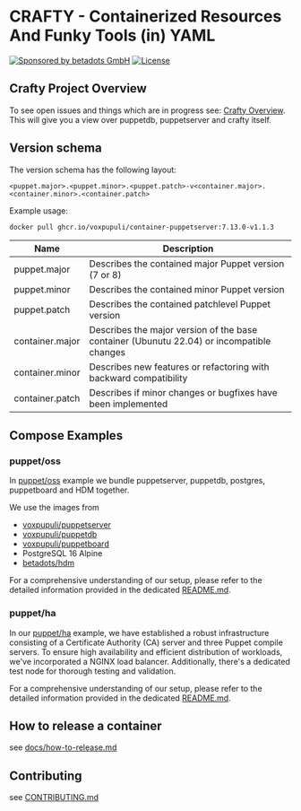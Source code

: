 # CRAFTY - Containerized Resources And Funky Tools (in) YAML

[![Sponsored by betadots GmbH](https://img.shields.io/badge/Sponsored%20by-betadots%20GmbH-blue.svg)](https://www.betadots.de)
[![License](https://img.shields.io/github/license/voxpupuli/crafty.svg)](https://github.com/voxpupuli/crafty/blob/main/LICENSE)

## Crafty Project Overview

To see open issues and things which are in progress see:
[Crafty Overview](https://github.com/orgs/voxpupuli/projects/8/views/1).
This will give you a view over puppetdb, puppetserver and crafty itself.

## Version schema

The version schema has the following layout:

```text
<puppet.major>.<puppet.minor>.<puppet.patch>-v<container.major>.<container.minor>.<container.patch>
```

Example usage:

```shell
docker pull ghcr.io/voxpupuli/container-puppetserver:7.13.0-v1.1.3
```

| Name | Description |
| --- | --- |
| puppet.major | Describes the contained major Puppet version (7 or 8) |
| puppet.minor | Describes the contained minor Puppet version |
| puppet.patch | Describes the contained patchlevel Puppet version |
| container.major | Describes the major version of the base container (Ubunutu 22.04) or incompatible changes |
| container.minor | Describes new features or refactoring with backward compatibility |
| container.patch | Describes if minor changes or bugfixes have been implemented |

## Compose Examples

### puppet/oss

In [puppet/oss](puppet/oss) example we bundle puppetserver, puppetdb, postgres, puppetboard and HDM together.

We use the images from

- [voxpupuli/puppetserver](https://github.com/voxpupuli/container-puppetserver)
- [voxpupuli/puppetdb](https://github.com/voxpupuli/container-puppetdb)
- [voxpupuli/puppetboard](https://github.com/voxpupuli/puppetboard)
- PostgreSQL 16 Alpine
- [betadots/hdm](https://github.com/betadots/hdm)

For a comprehensive understanding of our setup, please refer to the detailed information provided in the dedicated [README.md](puppet/oss/README.md).

### puppet/ha

In our [puppet/ha](puppet/ha) example, we have established a robust infrastructure consisting of a Certificate Authority (CA) server and three Puppet compile servers. To ensure high availability and efficient distribution of workloads, we've incorporated a NGINX load balancer. Additionally, there's a dedicated test node for thorough testing and validation.

For a comprehensive understanding of our setup, please refer to the detailed information provided in the dedicated [README.md](puppet/ha/README.md).

## How to release a container

see [docs/how-to-release.md](docs/how-to-release.md)

## Contributing

see [CONTRIBUTING.md](CONTRIBUTING.md)
